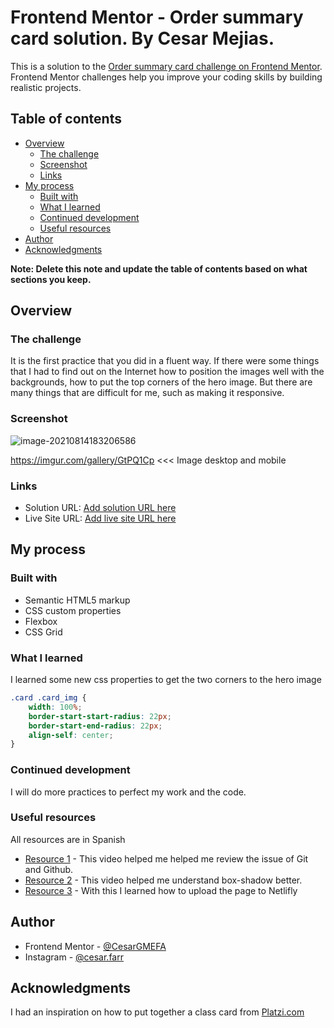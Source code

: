 # Frontend Mentor - Order summary card solution. By Cesar Mejias.

This is a solution to the [Order summary card challenge on Frontend Mentor](https://www.frontendmentor.io/challenges/order-summary-component-QlPmajDUj). Frontend Mentor challenges help you improve your coding skills by building realistic projects. 

## Table of contents

- [Overview](#overview)
  - [The challenge](#the-challenge)
  - [Screenshot](#screenshot)
  - [Links](#links)
- [My process](#my-process)
  - [Built with](#built-with)
  - [What I learned](#what-i-learned)
  - [Continued development](#continued-development)
  - [Useful resources](#useful-resources)
- [Author](#author)
- [Acknowledgments](#acknowledgments)

**Note: Delete this note and update the table of contents based on what sections you keep.**

## Overview

### The challenge

It is the first practice that you did in a fluent way. If there were some things that I had to find out on the Internet how to position the images well with the backgrounds, how to put the top corners of the hero image. But there are many things that are difficult for me, such as making it responsive.

### Screenshot

![image-20210814183206586](C:\Users\Cesar\AppData\Roaming\Typora\typora-user-images\image-20210814183206586.png)

https://imgur.com/gallery/GtPQ1Cp <<< Image desktop and mobile

### Links

- Solution URL: [Add solution URL here](https://your-solution-url.com)
- Live Site URL: [Add live site URL here](https://your-live-site-url.com)

## My process

### Built with

- Semantic HTML5 markup
- CSS custom properties
- Flexbox
- CSS Grid

### What I learned

I learned some new css properties to get the two corners to the hero image

```css
.card .card_img {
    width: 100%;
    border-start-start-radius: 22px;
    border-start-end-radius: 22px;
    align-self: center;
}
```
### Continued development

I will do more practices to perfect my work and the code.

### Useful resources

All resources are in Spanish

- [Resource 1](https://www.youtube.com/watch?v=HiXLkL42tMU) - This video helped me helped me review the issue of Git and Github.
- [Resource 2](https://www.youtube.com/watch?v=bv2bptov9Is) - This video helped me understand box-shadow better.
- [Resource 3](https://www.youtube.com/watch?v=lC4aTfWm7Xg) - With this I learned how to upload the page to Netlifly

## Author

- Frontend Mentor - [@CesarGMEFA](https://www.frontendmentor.io/profile/CesarGMEFA)
- Instagram - [@cesar.farr](https://www.instagram.com)

## Acknowledgments

I had an inspiration on how to put together a class card from [Platzi.com](www.platzi.com)
